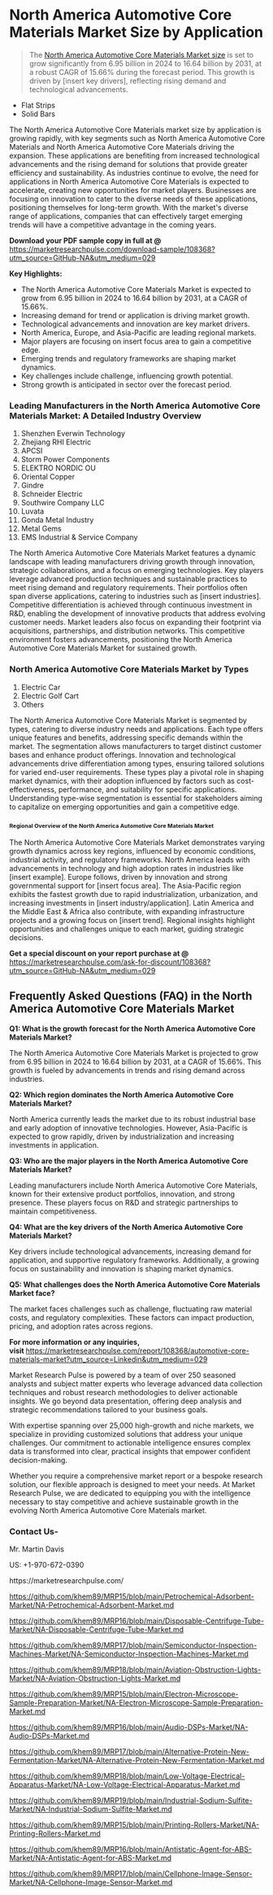 <h1>North America Automotive Core Materials Market&nbsp;Size by Application</h1><blockquote><p>The <a href="https://marketresearchpulse.com/download-sample/108368?utm_source=GitHub-NA&amp;utm_medium=029">North America Automotive Core Materials Market size</a> is set to grow significantly from 6.95 billion in 2024 to 16.64 billion by 2031, at a robust CAGR of 15.66% during the forecast period. This growth is driven by [insert key drivers], reflecting rising demand and technological advancements.</p></blockquote><ul><li>Flat Strips<li> Solid Bars</li></ul><p>The North America Automotive Core Materials market size by application is growing rapidly, with key segments such as North America Automotive Core Materials and North America Automotive Core Materials driving the expansion. These applications are benefiting from increased technological advancements and the rising demand for solutions that provide greater efficiency and sustainability. As industries continue to evolve, the need for applications in North America Automotive Core Materials is expected to accelerate, creating new opportunities for market players. Businesses are focusing on innovation to cater to the diverse needs of these applications, positioning themselves for long-term growth. With the market's diverse range of applications, companies that can effectively target emerging trends will have a competitive advantage in the coming years.</p><p><strong>Download your PDF sample copy in full at @ </strong><a href="https://marketresearchpulse.com/download-sample/108368?utm_source=GitHub-NA&amp;utm_medium=029">https://marketresearchpulse.com/download-sample/108368?utm_source=GitHub-NA&amp;utm_medium=029</a></p><p><strong>Key Highlights: </strong></p><ul><li>The North America Automotive Core Materials Market is expected to grow from 6.95 billion in 2024 to 16.64 billion by 2031, at a CAGR of 15.66%.</li><li>Increasing demand for trend or application is driving market growth.</li><li>Technological advancements and innovation are key market drivers.</li><li>North America, Europe, and Asia-Pacific are leading regional markets.</li><li>Major players are focusing on insert focus area to gain a competitive edge.</li><li>Emerging trends and regulatory frameworks are shaping market dynamics.</li><li>Key challenges include challenge, influencing growth potential.</li><li>Strong growth is anticipated in sector over the forecast period.</li></ul><h3>Leading Manufacturers in the North America Automotive Core Materials Market: A Detailed Industry Overview</h3><ol><li>Shenzhen Everwin Technology</li><li>Zhejiang RHI Electric</li><li>APCSI</li><li>Storm Power Components</li><li>ELEKTRO NORDIC OU</li><li>Oriental Copper</li><li>Gindre</li><li>Schneider Electric</li><li>Southwire Company LLC</li><li>Luvata</li><li>Gonda Metal Industry</li><li>Metal Gems</li><li>EMS Industrial & Service Company</li></ol><div class="flex max-w-full flex-col flex-grow"><div class="min-h-8 text-message flex w-full flex-col items-end gap-2 whitespace-normal break-words [.text-message+&amp;]:mt-5" dir="auto" data-message-author-role="assistant" data-message-id="fd8432e4-4910-450d-b182-61b7bfb0a01f" data-message-model-slug="gpt-4o"><div class="flex w-full flex-col gap-1 empty:hidden first:pt-[3px]"><div class="markdown prose w-full break-words dark:prose-invert light"><p>The North America Automotive Core Materials Market features a dynamic landscape with leading manufacturers driving growth through innovation, strategic collaborations, and a focus on emerging technologies. Key players leverage advanced production techniques and sustainable practices to meet rising demand and regulatory requirements. Their portfolios often span diverse applications, catering to industries such as [insert industries]. Competitive differentiation is achieved through continuous investment in R&amp;D, enabling the development of innovative products that address evolving customer needs. Market leaders also focus on expanding their footprint via acquisitions, partnerships, and distribution networks. This competitive environment fosters advancements, positioning the North America Automotive Core Materials Market for sustained growth.</p></div></div></div></div><h3>North America Automotive Core Materials Market by Types</h3><ol><li>Electric Car<li> Electric Golf Cart<li> Others</li></ol><div class="flex max-w-full flex-col flex-grow"><div class="min-h-8 text-message flex w-full flex-col items-end gap-2 whitespace-normal break-words [.text-message+&amp;]:mt-5" dir="auto" data-message-author-role="assistant" data-message-id="084470be-0bb7-4664-bddf-5156b4f41249" data-message-model-slug="gpt-4o-mini"><div class="flex w-full flex-col gap-1 empty:hidden first:pt-[3px]"><div class="markdown prose w-full break-words dark:prose-invert light"><p>The North America Automotive Core Materials Market is segmented by types, catering to diverse industry needs and applications. Each type offers unique features and benefits, addressing specific demands within the market. The segmentation allows manufacturers to target distinct customer bases and enhance product offerings. Innovation and technological advancements drive differentiation among types, ensuring tailored solutions for varied end-user requirements. These types play a pivotal role in shaping market dynamics, with their adoption influenced by factors such as cost-effectiveness, performance, and suitability for specific applications. Understanding type-wise segmentation is essential for stakeholders aiming to capitalize on emerging opportunities and gain a competitive edge.</p></div></div></div></div><h3><span style="font-size: 11px;">Regional Overview of the North America Automotive Core Materials Market</span></h3><div class="flex max-w-full flex-col flex-grow"><div class="min-h-8 text-message flex w-full flex-col items-end gap-2 whitespace-normal break-words [.text-message+&amp;]:mt-5" dir="auto" data-message-author-role="assistant" data-message-id="e9038762-ce64-4e30-91c9-9bd413514231" data-message-model-slug="gpt-4o-mini"><div class="flex w-full flex-col gap-1 empty:hidden first:pt-[3px]"><div class="markdown prose w-full break-words dark:prose-invert light"><p>The North America Automotive Core Materials Market demonstrates varying growth dynamics across key regions, influenced by economic conditions, industrial activity, and regulatory frameworks. North America leads with advancements in technology and high adoption rates in industries like [insert example]. Europe follows, driven by innovation and strong governmental support for [insert focus area]. The Asia-Pacific region exhibits the fastest growth due to rapid industrialization, urbanization, and increasing investments in [insert industry/application]. Latin America and the Middle East &amp; Africa also contribute, with expanding infrastructure projects and a growing focus on [insert trend]. Regional insights highlight opportunities and challenges unique to each market, guiding strategic decisions.</p></div></div></div></div><p><strong>Get a special discount on your report purchase at @ </strong><a href="https://marketresearchpulse.com/ask-for-discount/108368?utm_source=GitHub-NA&amp;utm_medium=029">https://marketresearchpulse.com/ask-for-discount/108368?utm_source=GitHub-NA&amp;utm_medium=029</a></p><h2>Frequently Asked Questions (FAQ) in the North America Automotive Core Materials Market</h2><p><strong>Q1: What is the growth forecast for the North America Automotive Core Materials Market?</strong></p><p>The North America Automotive Core Materials Market is projected to grow from 6.95 billion in 2024 to 16.64 billion by 2031, at a CAGR of 15.66%. This growth is fueled by advancements in trends and rising demand across industries.</p><p><strong>Q2: Which region dominates the North America Automotive Core Materials Market?</strong></p><p>North America currently leads the market due to its robust industrial base and early adoption of innovative technologies. However, Asia-Pacific is expected to grow rapidly, driven by industrialization and increasing investments in application.</p><p><strong>Q3: Who are the major players in the North America Automotive Core Materials Market?</strong></p><p>Leading manufacturers include North America Automotive Core Materials, known for their extensive product portfolios, innovation, and strong presence. These players focus on R&amp;D and strategic partnerships to maintain competitiveness.</p><p><strong>Q4: What are the key drivers of the North America Automotive Core Materials Market?</strong></p><p>Key drivers include technological advancements, increasing demand for application, and supportive regulatory frameworks. Additionally, a growing focus on sustainability and innovation is shaping market dynamics.</p><p><strong>Q5: What challenges does the North America Automotive Core Materials Market face?</strong></p><p>The market faces challenges such as challenge, fluctuating raw material costs, and regulatory complexities. These factors can impact production, pricing, and adoption rates across regions.</p><p><strong>For more information or any inquiries, visit&nbsp;</strong><a href="https://marketresearchpulse.com/report/108368/automotive-core-materials-market?utm_source=Linkedin&utm_medium=029">https://marketresearchpulse.com/report/108368/automotive-core-materials-market?utm_source=Linkedin&utm_medium=029</a></p><p>Market Research Pulse is powered by a team of over 250 seasoned analysts and subject matter experts who leverage advanced data collection techniques and robust research methodologies to deliver actionable insights. We go beyond data presentation, offering deep analysis and strategic recommendations tailored to your business goals.</p><p>With expertise spanning over 25,000 high-growth and niche markets, we specialize in providing customized solutions that address your unique challenges. Our commitment to actionable intelligence ensures complex data is transformed into clear, practical insights that empower confident decision-making.</p><p>Whether you require a comprehensive market report or a bespoke research solution, our flexible approach is designed to meet your needs. At Market Research Pulse, we are dedicated to equipping you with the intelligence necessary to stay competitive and achieve sustainable growth in the evolving North America Automotive Core Materials market.</p><h3><strong>Contact Us-</strong></h3><p>Mr. Martin Davis</p><p>US: +1-970-672-0390</p><p>https://marketresearchpulse.com/</p><p><a href="https://github.com/khem89/MRP15/blob/main/Petrochemical-Adsorbent-Market/NA-Petrochemical-Adsorbent-Market.md">https://github.com/khem89/MRP15/blob/main/Petrochemical-Adsorbent-Market/NA-Petrochemical-Adsorbent-Market.md</a></p><p><a href="https://github.com/khem89/MRP16/blob/main/Disposable-Centrifuge-Tube-Market/NA-Disposable-Centrifuge-Tube-Market.md">https://github.com/khem89/MRP16/blob/main/Disposable-Centrifuge-Tube-Market/NA-Disposable-Centrifuge-Tube-Market.md</a></p><p><a href="https://github.com/khem89/MRP17/blob/main/Semiconductor-Inspection-Machines-Market/NA-Semiconductor-Inspection-Machines-Market.md">https://github.com/khem89/MRP17/blob/main/Semiconductor-Inspection-Machines-Market/NA-Semiconductor-Inspection-Machines-Market.md</a></p><p><a href="https://github.com/khem89/MRP18/blob/main/Aviation-Obstruction-Lights-Market/NA-Aviation-Obstruction-Lights-Market.md">https://github.com/khem89/MRP18/blob/main/Aviation-Obstruction-Lights-Market/NA-Aviation-Obstruction-Lights-Market.md</a></p><p><a href="https://github.com/khem89/MRP15/blob/main/Electron-Microscope-Sample-Preparation-Market/NA-Electron-Microscope-Sample-Preparation-Market.md">https://github.com/khem89/MRP15/blob/main/Electron-Microscope-Sample-Preparation-Market/NA-Electron-Microscope-Sample-Preparation-Market.md</a></p><p><a href="https://github.com/khem89/MRP16/blob/main/Audio-DSPs-Market/NA-Audio-DSPs-Market.md">https://github.com/khem89/MRP16/blob/main/Audio-DSPs-Market/NA-Audio-DSPs-Market.md</a></p><p><a href="https://github.com/khem89/MRP17/blob/main/Alternative-Protein-New-Fermentation-Market/NA-Alternative-Protein-New-Fermentation-Market.md">https://github.com/khem89/MRP17/blob/main/Alternative-Protein-New-Fermentation-Market/NA-Alternative-Protein-New-Fermentation-Market.md</a></p><p><a href="https://github.com/khem89/MRP18/blob/main/Low-Voltage-Electrical-Apparatus-Market/NA-Low-Voltage-Electrical-Apparatus-Market.md">https://github.com/khem89/MRP18/blob/main/Low-Voltage-Electrical-Apparatus-Market/NA-Low-Voltage-Electrical-Apparatus-Market.md</a></p><p><a href="https://github.com/khem89/MRP19/blob/main/Industrial-Sodium-Sulfite-Market/NA-Industrial-Sodium-Sulfite-Market.md">https://github.com/khem89/MRP19/blob/main/Industrial-Sodium-Sulfite-Market/NA-Industrial-Sodium-Sulfite-Market.md</a></p><p><a href="https://github.com/khem89/MRP15/blob/main/Printing-Rollers-Market/NA-Printing-Rollers-Market.md">https://github.com/khem89/MRP15/blob/main/Printing-Rollers-Market/NA-Printing-Rollers-Market.md</a></p><p><a href="https://github.com/khem89/MRP16/blob/main/Antistatic-Agent-for-ABS-Market/NA-Antistatic-Agent-for-ABS-Market.md">https://github.com/khem89/MRP16/blob/main/Antistatic-Agent-for-ABS-Market/NA-Antistatic-Agent-for-ABS-Market.md</a></p><p><a href="https://github.com/khem89/MRP17/blob/main/Cellphone-Image-Sensor-Market/NA-Cellphone-Image-Sensor-Market.md">https://github.com/khem89/MRP17/blob/main/Cellphone-Image-Sensor-Market/NA-Cellphone-Image-Sensor-Market.md</a></p>
